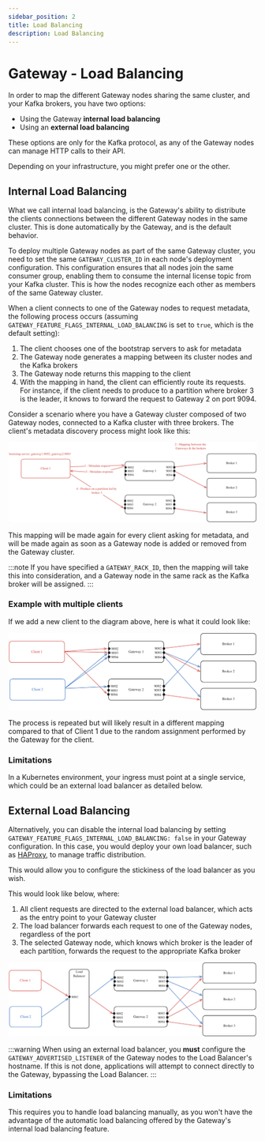 ```yaml
---
sidebar_position: 2
title: Load Balancing
description: Load Balancing
---
```


# Gateway - Load Balancing

In order to map the different Gateway nodes sharing the same cluster, and your Kafka brokers, you have two options:

-   Using the Gateway **internal load balancing**
-   Using an **external load balancing**

These options are only for the Kafka protocol, as any of the Gateway nodes can manage HTTP calls to their API.

Depending on your infrastructure, you might prefer one or the other.

## Internal Load Balancing

What we call internal load balancing, is the Gateway's ability to distribute the clients connections between the different Gateway nodes in the same cluster. This is done automatically by the Gateway, and is the default behavior.

To deploy multiple Gateway nodes as part of the same Gateway cluster, you need to set the same `GATEWAY_CLUSTER_ID` in each node's deployment configuration. This configuration ensures that all nodes join the same consumer group, enabling them to consume the internal license topic from your Kafka cluster. This is how the nodes recognize each other as members of the same Gateway cluster.

When a client connects to one of the Gateway nodes to request metadata, the following process occurs (assuming `GATEWAY_FEATURE_FLAGS_INTERNAL_LOAD_BALANCING` is set to `true`, which is the default setting):

1.  The client chooses one of the bootstrap servers to ask for metadata
2.  The Gateway node generates a mapping between its cluster nodes and the Kafka brokers
3.  The Gateway node returns this mapping to the client
4.  With the mapping in hand, the client can efficiently route its requests. For instance, if the client needs to produce to a partition where broker 3 is the leader, it knows to forward the request to Gateway 2 on port 9094.

Consider a scenario where you have a Gateway cluster composed of two Gateway nodes, connected to a Kafka cluster with three brokers. The client's metadata discovery process might look like this:

![Internal Load Balancing](./images/internal-lb.png)

This mapping will be made again for every client asking for metadata, and will be made again as soon as a Gateway node is added or removed from the Gateway cluster.

:::note
If you have specified a `GATEWAY_RACK_ID`, then the mapping will take this into consideration, and a Gateway node in the same rack as the Kafka broker will be assigned.
:::

### Example with multiple clients

If we add a new client to the diagram above, here is what it could look like:

![Internal Load Balancing Multiple Clients](./images/multiple-clients.png)

The process is repeated but will likely result in a different mapping compared to that of Client 1 due to the random assignment performed by the Gateway for the client.

### Limitations

In a Kubernetes environment, your ingress must point at a single service, which could be an external load balancer as detailed below.

## External Load Balancing

Alternatively, you can disable the internal load balancing by setting `GATEWAY_FEATURE_FLAGS_INTERNAL_LOAD_BALANCING: false` in your Gateway configuration. In this case, you would deploy your own load balancer, such as [HAProxy](https://www.haproxy.org/), to manage traffic distribution.

This would allow you to configure the stickiness of the load balancer as you wish.

This would look like below, where:

1. All client requests are directed to the external load balancer, which acts as the entry point to your Gateway cluster
2. The load balancer forwards each request to one of the Gateway nodes, regardless of the port
3. The selected Gateway node, which knows which broker is the leader of each partition, forwards the request to the appropriate Kafka broker

![External Load Balancing](./images/external-lb.png)

:::warning
When using an external load balancer, you **must** configure the `GATEWAY_ADVERTISED_LISTENER` of the Gateway nodes to the Load Balancer's hostname. If this is not done, applications will attempt to connect directly to the Gateway, bypassing the Load Balancer.
:::

### Limitations

This requires you to handle load balancing manually, as you won't have the advantage of the automatic load balancing offered by the Gateway's internal load balancing feature.
